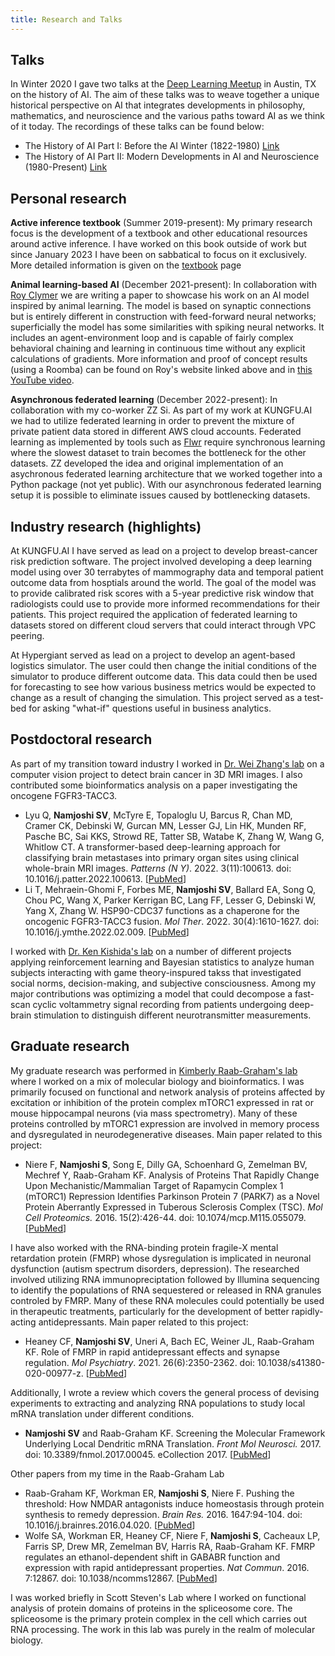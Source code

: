 ```yaml
---
title: Research and Talks
---
```


## Talks
In Winter 2020 I gave two talks at the [Deep Learning Meetup](https://www.meetup.com/austin-deep-learning/) in Austin, TX on the history of AI. The aim of these talks was to weave together a unique historical perspective on AI that integrates developments in philosophy, mathematics, and neuroscience and the various paths toward AI as we think of it today. The recordings of these talks can be found below:

* The History of AI Part I: Before the AI Winter (1822-1980) [Link](https://www.youtube.com/watch?v=wgG5h6RTNmw)
* The History of AI Part II: Modern Developments in AI and Neuroscience (1980-Present) [Link](https://www.youtube.com/watch?v=kkh42Z9DTLo)

## Personal research

**Active inference textbook** (Summer 2019-present): My primary research focus is the development of a textbook and other educational resources around active inference. I have worked on this book outside of work but since January 2023 I have been on sabbatical to focus on it exclusively. More detailed information is given on the [textbook](faif.md) page

**Animal learning-based AI** (December 2021-present): In collaboration with [Roy Clymer](https://matheta.com/) we are writing a paper to showcase his work on an AI model inspired by animal learning. The model is based on synaptic connections but is entirely different in construction with feed-forward neural networks; superficially the model has some similarities with spiking neural networks. It includes an agent-environment loop and is capable of fairly complex behavioral chaining and learning in continuous time without any explicit calculations of gradients. More information and proof of concept results (using a Roomba) can be found on Roy's website linked above and in [this YouTube video](https://youtu.be/9IE-STHKxew).

**Asynchronous federated learning** (December 2022-present): In collaboration with my co-worker ZZ Si. As part of my work at KUNGFU.AI we had to utilize federated learning in order to prevent the mixture of private patient data stored in different AWS cloud accounts. Federated learning as implemented by tools such as [Flwr](https://flower.dev/) require synchronous learning where the slowest dataset to train becomes the bottleneck for the other datasets. ZZ developed the idea and original implementation of an asychronous federated learning architecture that we worked together into a Python package (not yet public). With our asynchronous federated learning setup it is possible to eliminate issues caused by bottlenecking datasets. 

## Industry research (highlights)

At KUNGFU.AI I have served as lead on a project to develop breast-cancer risk prediction software. The project involved developing a deep learning model using over 30 terrabytes of mammography data and temporal patient outcome data from hosptials around the world. The goal of the model was to provide calibrated risk scores with a 5-year predictive risk window that radiologists could use to provide more informed recommendations for their patients. This project required the application of federated learning to datasets stored on different cloud servers that could interact through VPC peering. 

At Hypergiant served as lead on a project to develop an agent-based logistics simulator. The user could then change the initial conditions of the simulator to produce different outcome data. This data could then be used for forecasting to see how various business metrics would be expected to change as a result of changing the simulation. This project served as a test-bed for asking "what-if" questions useful in business analytics.

## Postdoctoral research

As part of my transition toward industry I worked in [Dr. Wei Zhang's lab](https://school.wakehealth.edu/faculty/z/wei-zhang#View%20Profile) on a computer vision project to detect brain cancer in 3D MRI images. I also contributed some bioinformatics analysis on a paper investigating the oncogene FGFR3-TACC3. 

* Lyu Q, **Namjoshi SV**, McTyre E, Topaloglu U, Barcus R, Chan MD, Cramer CK, Debinski W, Gurcan MN, Lesser GJ, Lin HK, Munden RF, Pasche BC, Sai KKS, Strowd RE, Tatter SB, Watabe K, Zhang W, Wang G, Whitlow CT. A transformer-based deep-learning approach for classifying brain metastases into primary organ sites using clinical whole-brain MRI images. *Patterns (N Y)*. 2022. 3(11):100613. doi: 10.1016/j.patter.2022.100613. [[PubMed](https://pubmed.ncbi.nlm.nih.gov/36419451/)]
* Li T, Mehraein-Ghomi F, Forbes ME, **Namjoshi SV**, Ballard EA, Song Q, Chou PC, Wang X, Parker Kerrigan BC, Lang FF, Lesser G, Debinski W, Yang X, Zhang W. HSP90-CDC37 functions as a chaperone for the oncogenic FGFR3-TACC3 fusion. *Mol Ther*. 2022. 30(4):1610-1627. doi: 10.1016/j.ymthe.2022.02.009. [[PubMed](https://pubmed.ncbi.nlm.nih.gov/35151844)] 

I worked with [Dr. Ken Kishida's lab](https://www.kishidalab.com/) on a number of different projects applying reinforcement learning and Bayesian statistics to analyze human subjects interacting with game theory-inspured takss that investigated social norms, decision-making, and subjective consciousness. Among my major contributions was optimizing a model that could decompose a fast-scan cyclic voltammetry signal recording from patients undergoing deep-brain stimulation to distinguish different neurotransmitter measurements.

## Graduate research

My graduate research was performed in [Kimberly Raab-Graham's lab](https://raabgrahamlab.com/) where I worked on a mix of molecular biology and bioinformatics. I was primarily focused on functional and network analysis of proteins affected by excitation or inhibition of the protein complex mTORC1 expressed in rat or mouse hippocampal neurons (via mass spectrometry). Many of these proteins controlled by mTORC1 expression are involved in memory process and dysregulated in neurodegenerative diseases. Main paper related to this project:

* Niere F, **Namjoshi S**, Song E, Dilly GA, Schoenhard G, Zemelman BV, Mechref Y, Raab-Graham KF. Analysis of Proteins That Rapidly Change Upon Mechanistic/Mammalian Target of Rapamycin Complex 1 (mTORC1) Repression Identifies Parkinson Protein 7 (PARK7) as a Novel Protein Aberrantly Expressed in Tuberous Sclerosis Complex (TSC). *Mol Cell Proteomics.* 2016. 15(2):426-44. doi: 10.1074/mcp.M115.055079. [[PubMed](https://pubmed.ncbi.nlm.nih.gov/26419955/)]

I have also worked with the RNA-binding protein fragile-X mental retardation protein (FMRP) whose dysregulation is implicated in neuronal dysfunction (autism spectrum disorders, depression). The researched involved utilizing RNA immunopreciptation followed by Illumina sequencing to identify the populations of RNA sequestered or released in RNA granules controled by FMRP. Many of these RNA molecules could potentially be used in therapeutic treatments, particularly for the development of better rapidly-acting antidepressants. Main paper related to this project:

* Heaney CF, **Namjoshi SV**, Uneri A, Bach EC, Weiner JL, Raab-Graham KF. Role of FMRP in rapid antidepressant effects and synapse regulation. *Mol Psychiatry*. 2021. 26(6):2350-2362. doi: 10.1038/s41380-020-00977-z. [[PubMed](https://pubmed.ncbi.nlm.nih.gov/33432187/)]

Additionally, I wrote a review which covers the general process of devising experiments to extracting and analyzing RNA populations to study local mRNA translation under different conditions.

* **Namjoshi SV** and Raab-Graham KF. Screening the Molecular Framework Underlying Local Dendritic mRNA Translation.
*Front Mol Neurosci.* 2017. doi: 10.3389/fnmol.2017.00045. eCollection 2017. [[PubMed](https://pubmed.ncbi.nlm.nih.gov/28286470/)]

Other papers from my time in the Raab-Graham Lab

* Raab-Graham KF, Workman ER, **Namjoshi S**, Niere F. Pushing the threshold: How NMDAR antagonists induce homeostasis through protein synthesis to remedy depression. *Brain Res.* 2016. 1647:94-104. doi: 10.1016/j.brainres.2016.04.020. [[PubMed](https://pubmed.ncbi.nlm.nih.gov/27125595/)]
* Wolfe SA, Workman ER, Heaney CF, Niere F, **Namjoshi S**, Cacheaux LP, Farris SP, Drew MR, Zemelman BV, Harris RA, Raab-Graham KF. FMRP regulates an ethanol-dependent shift in GABABR function and expression with rapid antidepressant properties. *Nat Commun*. 2016. 7:12867. doi: 10.1038/ncomms12867. [[PubMed](https://pubmed.ncbi.nlm.nih.gov/27666021/)]

I was worked briefly in Scott Steven's Lab where I worked on functional analysis of protein domains of proteins in the spliceosome core. The spliceosome is the primary protein complex in the cell which carries out RNA processing. The work in this lab was purely in the realm of molecular biology.
